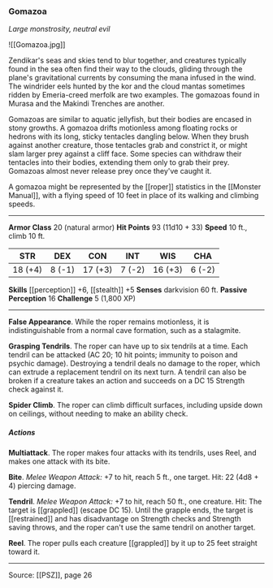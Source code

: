 ### Gomazoa
_Large monstrosity, neutral evil_

![[Gomazoa.jpg]]

Zendikar's seas and skies tend to blur together, and creatures typically found in the sea often find their way to the clouds, gliding through the plane's gravitational currents by consuming the mana infused in the wind. The windrider eels hunted by the kor and the cloud mantas sometimes ridden by Emeria-creed merfolk are two examples. The gomazoas found in Murasa and the Makindi Trenches are another.

Gomazoas are similar to aquatic jellyfish, but their bodies are encased in stony growths. A gomazoa drifts motionless among floating rocks or hedrons with its long, sticky tentacles dangling below. When they brush against another creature, those tentacles grab and constrict it, or might slam larger prey against a cliff face. Some species can withdraw their tentacles into their bodies, extending them only to grab their prey. Gomazoas almost never release prey once they've caught it.

A gomazoa might be represented by the [[roper]] statistics in the [[Monster Manual]], with a flying speed of 10 feet in place of its walking and climbing speeds.



---

**Armor Class** 20 (natural armor)
**Hit Points** 93 (11d10 + 33)
**Speed** 10 ft., climb 10 ft.

| STR     | DEX     | CON     | INT     | WIS     | CHA     |
|---------|---------|---------|---------|---------|---------|
| 18 (+4) | 8 (-1) | 17 (+3) | 7 (-2) | 16 (+3) | 6 (-2) |

**Skills** [[perception]] +6, [[stealth]] +5
**Senses** darkvision 60 ft.
**Passive Perception** 16
**Challenge** 5 (1,800 XP)

---

**False Appearance**. While the roper remains motionless, it is indistinguishable from a normal cave formation, such as a stalagmite.

**Grasping Tendrils**. The roper can have up to six tendrils at a time. Each tendril can be attacked (AC 20; 10 hit points; immunity to poison and psychic damage). Destroying a tendril deals no damage to the roper, which can extrude a replacement tendril on its next turn. A tendril can also be broken if a creature takes an action and succeeds on a DC 15 Strength check against it.

**Spider Climb**. The roper can climb difficult surfaces, including upside down on ceilings, without needing to make an ability check.

##### Actions
**Multiattack**. The roper makes four attacks with its tendrils, uses Reel, and makes one attack with its bite.

**Bite**. _Melee Weapon Attack:_ +7 to hit, reach 5 ft., one target. Hit: 22 (4d8 + 4) piercing damage.

**Tendril**. _Melee Weapon Attack:_ +7 to hit, reach 50 ft., one creature. Hit: The target is [[grappled]] (escape DC 15). Until the grapple ends, the target is [[restrained]] and has disadvantage on Strength checks and Strength saving throws, and the roper can't use the same tendril on another target.

**Reel**. The roper pulls each creature [[grappled]] by it up to 25 feet straight toward it.


---

Source: [[PSZ]], page 26